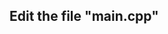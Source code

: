 <!-- [A6-1] (https://prezi.com/p/edit/-xdwv8fik5xk/)

## ![A6-1](https://nimbus-screenshots.s3.amazonaws.com/s/755b581682ecd0e6e9ccc62edfbc1421.png) -->

## Edit the file "main.cpp"
